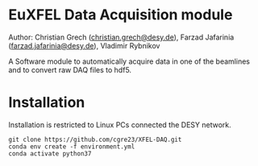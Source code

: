 # EuXFEL Data Acquisition module

Author: Christian Grech (christian.grech@desy.de), Farzad Jafarinia (farzad.jafarinia@desy.de), Vladimir Rybnikov

A Software module to automatically acquire data in one of the beamlines and to convert raw DAQ files to hdf5.

Installation
============

Installation is restricted to Linux PCs connected the DESY network.
```shell
git clone https://github.com/cgre23/XFEL-DAQ.git
conda env create -f environment.yml
conda activate python37
```
